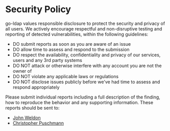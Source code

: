 # Security Policy

go-ldap values responsible disclosure to protect the security and privacy of all users. We actively encourage respectful and non-disruptive testing and reporting of detected vulnerabilities, within the following guidelines:

* DO submit reports as soon as you are aware of an issue
* DO allow time to assess and respond to the submission
* DO respect the availability, confidentiality and privacy of our services, users and any 3rd party systems
* DO NOT attack or otherwise interfere with any account you are not the owner of
* DO NOT violate any applicable laws or regulations
* DO NOT disclose issues publicly before we've had time to assess and respond appropriately

Please submit individual reports including a full description of the finding, how to reproduce the behavior and any supporting information. These reports should be sent to:
- [John Weldon](https://github.com/johnweldon)
- [Christopher Puschmann](https://github.com/cpuschma)

